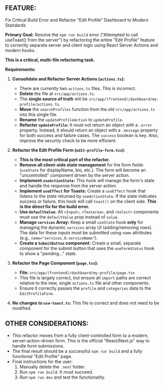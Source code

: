 ## FEATURE:
Fix Critical Build Error and Refactor "Edit Profile" Dashboard to Modern Standards

**Primary Goal:** Resolve the `npm run build` error ("Attempted to call useToast() from the server") by refactoring the entire "Edit Profile" feature to correctly separate server and client logic using React Server Actions and modern hooks.

**This is a critical, multi-file refactoring task.**

**Requirements:**

1.  **Consolidate and Refactor Server Actions (`actions.ts`):**
    - There are currently two `actions.ts` files. This is incorrect.
    - **Delete** the file at `src/app/actions.ts`.
    - The **single source of truth** will be `src/app/(frontend)/dashboard/my-profile/actions.ts`.
    - **Move** the `searchProfiles` function from the old `src/app/actions.ts` into this single file.
    - **Rename** the `updateProfileAction` to `updateProfile`.
    - **Refactor `updateProfile`:** It must not return an object with a `.error` property. Instead, it should return an object with a `.message` property for both success and failure cases. The `success` boolean is key. Also, improve the security check to be more efficient.

2.  **Refactor the Edit Profile Form (`edit-profile-form.tsx`):**
    - **This is the most critical part of the refactor.**
    - **Remove all client-side state management** for the form fields (`useState` for displayName, bio, etc.). The form will become an "uncontrolled" component driven by the server action.
    - **Implement `useActionState`:** This hook will manage the form's state and handle the response from the server action.
    - **Implement `useEffect` for Toasts:** Create a `useEffect` hook that listens to the state returned by `useActionState`. If the state indicates success or failure, this hook will call `toast()` on the client side. **This is the direct fix for the build error.**
    - **Use `defaultValue`:** All `<Input>`, `<Textarea>`, and `<Select>` components must use the `defaultValue` prop instead of `value`.
    - **Manage `services` Array:** Keep a small `useState` hook **only** for managing the dynamic `services` array UI (adding/removing rows). The data for these inputs must be submitted using `name` attributes (e.g., `name="services.0.serviceName"`).
    - **Create a `SubmitButton` component:** Create a small, separate component for the submit button that uses the `useFormStatus` hook to show a "pending..." state.

3.  **Refactor the Page Component (`page.tsx`):**
    - **File:** `src/app/(frontend)/dashboard/my-profile/page.tsx`
    - This file is largely correct, but ensure all `import` paths are correct relative to the new, single `actions.ts` file and other components.
    - Ensure it correctly passes the `profile` and `categories` data to the `EditProfileForm`.

4.  **No changes to `use-toast.ts`:** This file is correct and does not need to be modified.

## OTHER CONSIDERATIONS:
- This refactor moves from a fully client-controlled form to a modern, server-action-driven form. This is the official "React/Next.js" way to handle form submissions.
- The final result should be a successful `npm run build` and a fully functional "Edit Profile" page.
- Final instructions for the user:
  1. Manually delete the `.next` folder.
  2. Run `npm run build`. It must succeed.
  3. Run `npm run dev` and test the functionality.